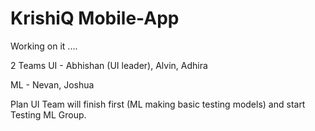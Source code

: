# KrishiQ Mobile-App
Working on it ....
 
2 Teams
UI - Abhishan (UI leader), Alvin, Adhira

ML - Nevan, Joshua

Plan UI Team will finish first (ML making basic testing models) and start Testing ML Group.


